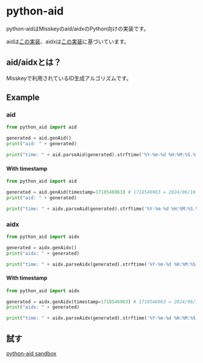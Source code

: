 # python-aid
python-aidはMisskeyのaid/aidxのPython向けの実装です。

aidは[この実装](https://github.com/misskey-dev/misskey/blob/c1514ce91dc08481a092a789ee37da546cdb4583/packages/backend/src/misc/id/aid.ts)、aidxは[この実装](https://github.com/misskey-dev/misskey/blob/c1514ce91dc08481a092a789ee37da546cdb4583/packages/backend/src/misc/id/aidx.ts)に基づいています。

## aid/aidxとは？
Misskeyで利用されているID生成アルゴリズムです。

## Example
### aid
```python
from python_aid import aid

generated = aid.genAid()
print("aid: " + generated)

print("time: " + aid.parseAid(generated).strftime('%Y-%m-%d %H:%M:%S.%f'))
```
#### With timestamp
```python
from python_aid import aid

generated = aid.genAid(timestamp=1718546963) # 1718546963 = 2024/06/16 23:09:23 (JST)
print("aid: " + generated)

print("time: " + aidx.parseAid(generated).strftime('%Y-%m-%d %H:%M:%S.%f'))
```
### aidx
```python
from python_aid import aidx

generated = aidx.genAidx()
print("aidx: " + generated)

print("time: " + aidx.parseAidx(generated).strftime('%Y-%m-%d %H:%M:%S.%f'))
```
#### With timestamp
```python
from python_aid import aidx

generated = aidx.genAidx(timestamp=1718546963) # 1718546963 = 2024/06/16 23:09:23 (JST)
print("aidx: " + generated)

print("time: " + aidx.parseAidx(generated).strftime('%Y-%m-%d %H:%M:%S.%f'))
```
## 試す
[python-aid sandbox](https://codepiece.pages.dev/?state=N4Igxg9gJgpiBcIBmAnCBbABABwJ4BcALCAOwH0BDASykyvWwhX02qgA8AdE7gcxhIwUFfDFoBeVjXYA6fiQCC0gBQBKbthRUS%2BZZxBt28TPswBqTPKEix6niU3bd%2B%2FPRjHTFwzOwUUAZxglDmUrYVEoVRl%2FfBQkV3QYZQByAFIATQBaVPRs2lSACXhUgFligGUZVKRk1VUQABoQXzAAawp%2BfwQAbWaCYhJMthAAXSb8P358BBAYqAgAV2mm%2BYB3EgAbCAooLvhukYBfIA%3D%3D)
